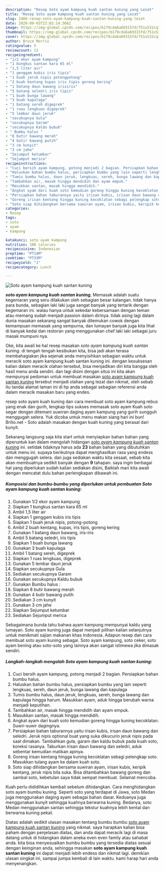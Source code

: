 ```yaml
---
description: "Resep Soto ayam kampung kuah santan kuning yang Lezat"
title: "Resep Soto ayam kampung kuah santan kuning yang Lezat"
slug: 2466-resep-soto-ayam-kampung-kuah-santan-kuning-yang-lezat
date: 2020-09-03T22:02:14.566Z
image: https://img-global.cpcdn.com/recipes/b179cda6a69315fd/751x532cq70/soto-ayam-kampung-kuah-santan-kuning-foto-resep-utama.jpg
thumbnail: https://img-global.cpcdn.com/recipes/b179cda6a69315fd/751x532cq70/soto-ayam-kampung-kuah-santan-kuning-foto-resep-utama.jpg
cover: https://img-global.cpcdn.com/recipes/b179cda6a69315fd/751x532cq70/soto-ayam-kampung-kuah-santan-kuning-foto-resep-utama.jpg
author: Bruce Morris
ratingvalue: 5
reviewcount: 13
recipeingredient:
- "1/2 ekor ayam kampung"
- "1 bungkus santan kara 65 ml"
- "1,5 liter air"
- "1 genggam kubis iris tipis"
- "1 buah jeruk nipis potongpotong"
- "2 buah kentang kupas iris tipis goreng kering"
- "1 batang daun bawang irisiris"
- "5 batang seledri iris tipis"
- "1 buah bunga lawang"
- "3 buah kapulaga"
- "1 batang sereh digeprek"
- "1 ruas lengkuas digeprek"
- "5 lembar daun jeruk"
- "secukupnya Gula"
- "secukupnya Garam"
- "secukupnya Kaldu bubuk"
- " Bumbu halus "
- "8 butir bawang merah"
- "4 butir bawang putih"
- "3 cm kunyit"
- "3 cm jahe"
- "Sejumput ketumbar"
- "Sejumput merica"
recipeinstructions:
- "Cuci bersih ayam kampung, potong menjadi 2 bagian. Persiapkan bahan bumbu halus."
- "Haluskan bahan bumbu halus, persiapkan bumbu yang lain seperti lengkuas, sereh, daun jeruk, bunga lawang dan kapulaga"
- "Tumis bumbu halus, daun jeruk, lengkuas, sereh, bunga lawang dan kapulaga hingga harum. Masukkan ayam, aduk hingga berubah warna menjadi keputihan."
- "Tambahkan air, masak hingga mendidih dan ayam empuk."
- "Masukkan santan, masak hingga mendidih."
- "Angkat ayam dari kuah soto kemudian goreng hingga kuning kecoklatan. Suwir-suwir dagingnya."
- "Persiapkan bahan taburannya yaitu irisan kubis, irisan daun bawang dan seledri. Jeruk nipis optional buat yang suka dikucurin jeruk nipis pada saat dimakan. Tambahkan gula, garam dan kaldu bubuk pada kuah soto, koreksi rasanya. Taburkan irisan daun bawang dan seledri, aduk sebentar kemudian matikan apinya."
- "Goreng irisan kentang hingga kuning kecoklatan sebagi pelengkap soto. Masukkan tulang ayam ke dalam kuah soto."
- "Soto siap dihidangkan bersama suwiran ayam, irisan kubis, keripik kentang, jeruk nipis bila suka. Bisa ditambahkan bawang goreng dan sambal soto, kebetulan saya tidak sempat membuat. Selamat mencoba."
categories:
- Resep
tags:
- soto
- ayam
- kampung

katakunci: soto ayam kampung 
nutrition: 100 calories
recipecuisine: Indonesian
preptime: "PT14M"
cooktime: "PT33M"
recipeyield: "1"
recipecategory: Lunch

---
```



![Soto ayam kampung kuah santan kuning](https://img-global.cpcdn.com/recipes/b179cda6a69315fd/751x532cq70/soto-ayam-kampung-kuah-santan-kuning-foto-resep-utama.jpg)

<b><i>soto ayam kampung kuah santan kuning</i></b>, Memasak adalah suatu kegemaran yang seru dilakukan oleh sebagian besar kalangan. tidak hanya para bunda, sebagian laki laki juga sangat banyak yang tertarik dengan kegemaran ini. walau hanya untuk sekedar kebersamaan dengan teman atau memang sudah menjadi passion dalam dirinya. tidak asing lagi dalam dunia masakan sekarang sangat banyak ditemukan cowok dengan kemampuan memasak yang sempurna, dan lumayan banyak juga kita lihat di banyak kedai dan restoran yang menggunakan chef laki laki sebagai juru masak mumpuni nya.

Oke, kita awali ke hal resep masakan <i>soto ayam kampung kuah santan kuning</i>. di tengah tengah kesibukan kita, bisa jadi akan terasa membahagiakan jika sejenak anda menyisihkan sebagian waktu untuk meracik soto ayam kampung kuah santan kuning ini. dengan kesuksesan kalian dalam meracik olahan tersebut, bisa menjadikan diri kita bangga oleh hasil menu anda sendiri. dan lagi disini dengan situs ini kita akan mempunyai pedoman untuk membuat masakan <u>soto ayam kampung kuah santan kuning</u> tersebut menjadi olahan yang lezat dan nikmat, oleh sebab itu tandai alamat laman ini di hp anda sebagai sebagian referensi anda dalam meracik masakan baru yang endes.

resep soto ayam kuah kuning dan cara membuat soto ayam kampung rebus yang enak dan gurih, lengkap tips sukses memasak soto ayam Kuah soto segar dengan ditemani suwiran daging ayam kampung yang gurih sungguh menggugah selera. Yuk dicoba untuk menu makan siang hari ini bun! Brilio.net - Soto adalah masakan dengan kuah kuning yang berasal dari kunyit.


Sekarang langsung saja kita start untuk menyiapkan bahan bahan yang diperuntuk kan dalam mengolah hidangan <u><i>soto ayam kampung kuah santan kuning</i></u> ini. setidak tidaknya harus ada <b>23</b> bahan bahan yang dibutuhkan untuk menu ini. supaya berikutnya dapat menghasilkan rasa yang endess dan menggugah selera. dan juga sediakan waktu kita sesaat, sebab kita akan membuatnya sedikit banyak dengan <b>9</b> tahapan. saya ingin berbagai hal yang diperlukan sudah kalian sediakan disini, Baiklah mari kita awali dengan mencatat dulu bahan perlengkapan dibawah ini.

<!--inarticleads1-->

##### Komposisi dan bumbu-bumbu yang diperlukan untuk pembuatan Soto ayam kampung kuah santan kuning:

1. Gunakan 1/2 ekor ayam kampung
1. Siapkan 1 bungkus santan kara 65 ml
1. Ambil 1,5 liter air
1. Siapkan 1 genggam kubis iris tipis
1. Siapkan 1 buah jeruk nipis, potong-potong
1. Ambil 2 buah kentang, kupas, iris tipis, goreng kering
1. Gunakan 1 batang daun bawang, iris-iris
1. Ambil 5 batang seledri, iris tipis
1. Siapkan 1 buah bunga lawang
1. Gunakan 3 buah kapulaga
1. Ambil 1 batang sereh, digeprek
1. Siapkan 1 ruas lengkuas, digeprek
1. Gunakan 5 lembar daun jeruk
1. Siapkan secukupnya Gula
1. Sediakan secukupnya Garam
1. Gunakan secukupnya Kaldu bubuk
1. Gunakan  Bumbu halus :
1. Siapkan 8 butir bawang merah
1. Gunakan 4 butir bawang putih
1. Sediakan 3 cm kunyit
1. Gunakan 3 cm jahe
1. Siapkan Sejumput ketumbar
1. Sediakan Sejumput merica


Sebagaimana bunda tahu bahwa ayam kampung mempunyai kaldu yang lumayan. Soto ayam kuning juga dapat menjadi pilihan kalian selanjutnya untuk menikmati sajian makanan khas Indonesia. Adapun resep dan cara membuat soto ayam kuning sebagai. Soto ayam kampung, soto ceker, soto ayam bening atau soto-soto yang lainnya akan sangat istimewa jika dimasak sendiri. 

<!--inarticleads2-->

##### Langkah-langkah mengolah Soto ayam kampung kuah santan kuning:

1. Cuci bersih ayam kampung, potong menjadi 2 bagian. Persiapkan bahan bumbu halus.
1. Haluskan bahan bumbu halus, persiapkan bumbu yang lain seperti lengkuas, sereh, daun jeruk, bunga lawang dan kapulaga
1. Tumis bumbu halus, daun jeruk, lengkuas, sereh, bunga lawang dan kapulaga hingga harum. Masukkan ayam, aduk hingga berubah warna menjadi keputihan.
1. Tambahkan air, masak hingga mendidih dan ayam empuk.
1. Masukkan santan, masak hingga mendidih.
1. Angkat ayam dari kuah soto kemudian goreng hingga kuning kecoklatan. Suwir-suwir dagingnya.
1. Persiapkan bahan taburannya yaitu irisan kubis, irisan daun bawang dan seledri. Jeruk nipis optional buat yang suka dikucurin jeruk nipis pada saat dimakan. Tambahkan gula, garam dan kaldu bubuk pada kuah soto, koreksi rasanya. Taburkan irisan daun bawang dan seledri, aduk sebentar kemudian matikan apinya.
1. Goreng irisan kentang hingga kuning kecoklatan sebagi pelengkap soto. Masukkan tulang ayam ke dalam kuah soto.
1. Soto siap dihidangkan bersama suwiran ayam, irisan kubis, keripik kentang, jeruk nipis bila suka. Bisa ditambahkan bawang goreng dan sambal soto, kebetulan saya tidak sempat membuat. Selamat mencoba.


Kuah perlu dididihkan kembali sebelum dihidangkan. Cara menghidangkan soto ayam bumbu kuning. Seperti soto yang terdapat di Jawa, soto Medan juga menggunakan daging ayam sebagai bahan dasar. Keduanya juga menggunakan kunyit sehingga kuahnya berwarna kuning. Bedanya, soto Medan menggunakan santan sehingga tekstur kuahnya lebih kental dan berwarna kuning pekat. 

Diatas adalah sedikit ulasan masakan tentang bumbu bumbu <u>soto ayam kampung kuah santan kuning</u> yang nikmat. saya harapkan kalian bisa paham dengan penjelasan diatas, dan anda dapat meracik lagi di masa datang untuk di hidangkan dalam aneka even even family atau sahabat anda. kita bisa menyesuaikan bumbu bumbu yang tersedia diatas sesuai dengan keinginan anda, sehingga masakan <b>soto ayam kampung kuah santan kuning</b> ini dapat menjadi lebih endess dan nikmat lagi. demikian ulasan singkat ini, sampai jumpa kembali di lain waktu. kami harap hari anda menyenangkan.

